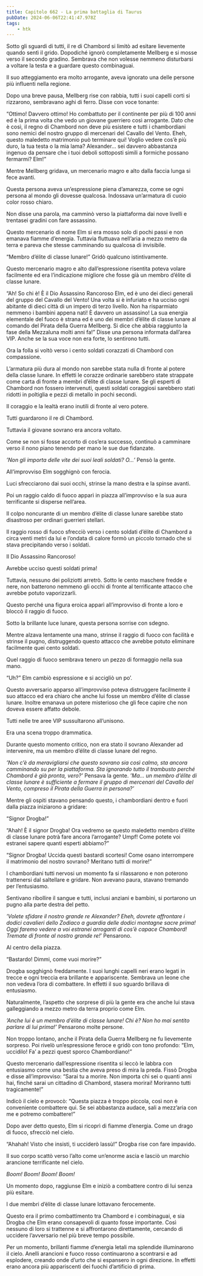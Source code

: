```yaml
---
title: Capitolo 662 - La prima battaglia di Taurus
pubDate: 2024-06-06T22:41:47.978Z
tags:
    - htk
---
```


Sotto gli sguardi di tutti, il re di Chambord si limitò ad esitare lievemente quando sentì il grido. Dopodiché ignorò completamente Mellberg e si mosse verso il secondo gradino. Sembrava che non volesse nemmeno disturbarsi a voltare la testa e a guardare questo combinaguai.

Il suo atteggiamento era molto arrogante, aveva ignorato una delle persone più influenti nella regione.

Dopo una breve pausa, Mellberg rise con rabbia, tutti i suoi capelli corti si rizzarono, sembravano aghi di ferro. Disse con voce tonante:

“Ottimo! Davvero ottimo! Ho combattuto per il continente per più di 100 anni ed è la prima volta che vedo un giovane guerriero così arrogante. Dato che è così, il regno di Chambord non deve più esistere e tutti i chambordiani sono nemici del nostro gruppo di mercenari del Cavallo del Vento. Eheh, questo maledetto matrimonio può terminare qui! Voglio vedere cos’è più duro, la tua testa o la mia lama? Alexander… sei davvero abbastanza ingenuo da pensare che i tuoi deboli sottoposti simili a formiche possano fermarmi? Elm!”

Mentre Mellberg gridava, un mercenario magro e alto dalla faccia lunga si fece avanti.

Questa persona aveva un’espressione piena d’amarezza, come se ogni persona al mondo gli dovesse qualcosa. Indossava un’armatura di cuoio color rosso chiaro.

Non disse una parola, ma camminò verso la piattaforma dai nove livelli e trentasei gradini con fare assassino.

Questo mercenario di nome Elm si era mosso solo di pochi passi e non emanava fiamme d’energia. Tuttavia fluttuava nell’aria a mezzo metro da terra e pareva che stesse camminando su qualcosa di invisibile.

“Membro d’élite di classe lunare!” Gridò qualcuno istintivamente.

Questo mercenario magro e alto dall’espressione risentita poteva volare facilmente ed era l’indicazione migliore che fosse già un membro d’élite di classe lunare.

“Ah! So chi è! È il Dio Assassino Rancoroso Elm, ed è uno dei dieci generali del gruppo del Cavallo del Vento! Una volta si è infuriato e ha ucciso ogni abitante di dieci città di un impero di terzo livello. Non ha risparmiato nemmeno i bambini appena nati! È davvero un assassino! La sua energia elementale del fuoco è strana ed è uno dei membri d’élite di classe lunare al comando del Pirata della Guerra Mellberg. Si dice che abbia raggiunto la fase della Mezzaluna molti anni fa!” Disse una persona informata dall’area VIP. Anche se la sua voce non era forte, lo sentirono tutti.

Ora la folla si voltò verso i cento soldati corazzati di Chambord con compassione.

L’armatura più dura al mondo non sarebbe stata nulla di fronte al potere della classe lunare. In effetti le corazze ordinarie sarebbero state strappate come carta di fronte a membri d’élite di classe lunare. Se gli esperti di Chambord non fossero intervenuti, questi soldati coraggiosi sarebbero stati ridotti in poltiglia e pezzi di metallo in pochi secondi.

Il coraggio e la lealtà erano inutili di fronte al vero potere.

Tutti guardarono il re di Chambord.

Tuttavia il giovane sovrano era ancora voltato.

Come se non si fosse accorto di cos’era successo, continuò a camminare verso il nono piano tenendo per mano le sue due fidanzate.

<em>’Non gli importa delle vite dei suoi leali soldati? O…’</em> Pensò la gente.

All’improvviso Elm sogghignò con ferocia.

Luci sfrecciarono dai suoi occhi, strinse la mano destra e la spinse avanti.

Poi un raggio caldo di fuoco apparì in piazza all’improvviso e la sua aura terrificante si disperse nell’area.

Il colpo noncurante di un membro d’élite di classe lunare sarebbe stato disastroso per ordinari guerrieri stellari.

Il raggio rosso di fuoco sfrecciò verso i cento soldati d’élite di Chambord a circa venti metri da lui e l’ondata di calore formò un piccolo tornado che si stava precipitando verso i soldati.

Il Dio Assassino Rancoroso!

Avrebbe ucciso questi soldati prima!

Tuttavia, nessuno dei poliziotti arretrò. Sotto le cento maschere fredde e nere, non batterono nemmeno gli occhi di fronte al terrificante attacco che avrebbe potuto vaporizzarli.

Questo perché una figura eroica apparì all’improvviso di fronte a loro e bloccò il raggio di fuoco.

Sotto la brillante luce lunare, questa persona sorrise con sdegno.

Mentre alzava lentamente una mano, strinse il raggio di fuoco con facilità e strinse il pugno, distruggendo questo attacco che avrebbe potuto eliminare facilmente quei cento soldati.

Quel raggio di fuoco sembrava tenero un pezzo di formaggio nella sua mano.

“Uh?” Elm cambiò espressione e si accigliò un po’.

Questo avversario apparso all’improvviso poteva distruggere facilmente il suo attacco ed era chiaro che anche lui fosse un membro d’élite di classe lunare. Inoltre emanava un potere misterioso che gli fece capire che non doveva essere affatto debole.

Tutti nelle tre aree VIP sussultarono all’unisono.

Era una scena troppo drammatica.

Durante questo momento critico, non era stato il sovrano Alexander ad intervenire, ma un membro d’élite di classe lunare del regno.

<em>’Non c’è da meravigliarsi che questo sovrano sia così calmo, sta ancora camminando su per la piattaforma. Sta ignorando tutto il trambusto perché Chambord è già pronta, vero?’</em> Pensava la gente. <em>’Ma… un membro d’élite di classe lunare è sufficiente a fermare il gruppo di mercenari del Cavallo del Vento, compreso il Pirata della Guerra in persona?’</em>

Mentre gli ospiti stavano pensando questo, i chambordiani dentro e fuori dalla piazza iniziarono a gridare:

“Signor Drogba!”

“Ahah! È il signor Drogba! Ora vedremo se questo maledetto membro d’élite di classe lunare potrà fare ancora l’arrogante? Umpf! Come potete voi estranei sapere quanti esperti abbiamo?”

“Signor Drogba! Uccida questi bastardi scortesi! Come osano interrompere il matrimonio del nostro sovrano? Meritano tutti di morire!”

I chambordiani tutti nervosi un momento fa si rilassarono e non poterono trattenersi dal saltellare e gridare. Non avevano paura, stavano tremando per l’entusiasmo.

Sentivano ribollire il sangue e tutti, inclusi anziani e bambini, si portarono un pugno alla parte destra del petto.

<em>’Volete sfidare il nostro grande re Alexander? Eheh, dovrete affrontare i dodici cavalieri dello Zodiaco a guardia delle dodici montagne sacre prima! Oggi faremo vedere a voi estranei arroganti di cos’è capace Chambord! Tremate di fronte al nostro grande re!</em>’ Pensarono.

Al centro della piazza.

“Bastardo! Dimmi, come vuoi morire?”

Drogba sogghignò freddamente. I suoi lunghi capelli neri erano legati in trecce e ogni treccia era brillante e appariscente. Sembrava un leone che non vedeva l’ora di combattere. In effetti il suo sguardo brillava di entusiasmo.

Naturalmente, l’aspetto che sorprese di più la gente era che anche lui stava galleggiando a mezzo metro da terra proprio come Elm.

<em>’Anche lui è un membro d’élite di classe lunare! Chi è? Non ho mai sentito parlare di lui prima!’</em> Pensarono molte persone.

Non troppo lontano, anche il Pirata della Guerra Mellberg ne fu lievemente sorpreso. Poi rivelò un’espressione feroce e gridò con tono profondo: “Elm, uccidilo! Fa’ a pezzi quest sporco Chambordiano!”

Questo mercenario dall’espressione risentita si leccò le labbra con entusiasmo come una bestia che aveva preso di mira la preda. Fissò Drogba e disse all’improvviso: “Sarai tu a morire. Non importa chi sei o quanti anni hai, finché sarai un cittadino di Chambord, stasera morirai! Moriranno tutti tragicamente!”

Indicò il cielo e provocò: “Questa piazza è troppo piccola, così non è conveniente combattere qui. Se sei abbastanza audace, sali a mezz’aria con me e potremo combattere!”

Dopo aver detto questo, Elm si ricoprì di fiamme d’energia. Come un drago di fuoco, sfrecciò nel cielo.

“Ahahah! Visto che insisti, ti ucciderò lassù!” Drogba rise con fare impavido.

Il suo corpo scattò verso l’alto come un’enorme ascia e lasciò un marchio arancione terrificante nel cielo.

<em>Boom! Boom! Boom! Boom!</em>

Un momento dopo, raggiunse Elm e iniziò a combattere contro di lui senza più esitare.

I due membri d’élite di classe lunare lottavano ferocemente.

Questo era il primo combattimento tra Chambord e i combinaguai, e sia Drogba che Elm erano consapevoli di quanto fosse importante. Così nessuno di loro si trattenne e si affrontarono direttamente, cercando di uccidere l’avversario nel più breve tempo possibile.

Per un momento, brillanti fiamme d’energia letali ma splendide illuminarono il cielo. Anelli arancioni e fuoco rosso continuarono a scontrarsi e ad esplodere, creando onde d’urto che si espansero in ogni direzione. In effetti erano ancora più appariscenti dei fuochi d’artificio di prima.



